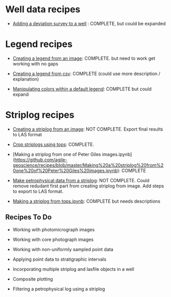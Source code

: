 # Well data recipes

- [Adding a deviation survey to a well](https://github.com/agile-geoscience/recipes/blob/master/Adding%20a%20deviation%20survey%20to%20a%20well.ipynb) : COMPLETE, but could be expanded

# Legend recipes
- [Creating a legend from an image](https://github.com/agile-geoscience/recipes/blob/master/Creating%20a%20legend%20from%20an%20image.ipynb): COMPLETE. but need to work get working with no gaps

- [Creating a legend from csv](https://github.com/agile-geoscience/recipes/blob/master/Creating%20a%20legend%20from%20csv.ipynb): COMPLETE (could use more description / explanation)

- [Manipulating colors within a default legend](http://localhost:8888/notebooks/Manipulating%20colors%20within%20a%20default%20legend.ipynb): COMPLETE but could expand

# Striplog recipes
- [Creating a striplog from an image](https://github.com/agile-geoscience/recipes/blob/master/Creating%20a%20striplog%20from%20an%20image.ipynb): NOT COMPLETE. Export final results to LAS format

- [Crop striplogs using tops](https://github.com/agile-geoscience/recipes/blob/master/Crop%20striplogs%20using%20tops.ipynb): COMPLETE.


- [Making a striplog from one of Peter Giles images.ipynb] (https://github.com/agile-geoscience/recipes/blob/master/Making%20a%20striplog%20from%20one%20of%20Peter%20Giles%20images.ipynb): COMPLETE


- [Make petrophysical data from a striplog](https://github.com/agile-geoscience/recipes/blob/master/Make%20petrophysical%20logs%20from%20a%20striplog.ipynb): NOT COMPLETE. Could remove redudant first part from creating striplog from image. Add steps to export to LAS format.

- [Making a striplog from tops.ipynb](http://localhost:8888/notebooks/Making%20a%20striplog%20from%20tops.ipynb): COMPLETE but needs descriptions

## Recipes To Do

- Working with photomicrograph images

- Working with core photograph images

- Working with non-uniformly sampled point data

- Applying point data to stratigraphic intervals

- Incorporating multiple striplog and lasfile objects in a well

- Composite plotting

- Filtering a petrophysical log using a striplog

